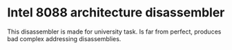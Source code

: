 Intel 8088 architecture disassembler
====================================

This disassembler is made for university task. Is far from perfect, produces bad complex addressing disassemblies.